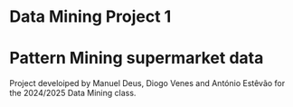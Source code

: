 # Data Mining Project 1
# Pattern Mining supermarket data

Project develoiped by Manuel Deus, Diogo Venes and António Estêvão for the 2024/2025 Data Mining class.
